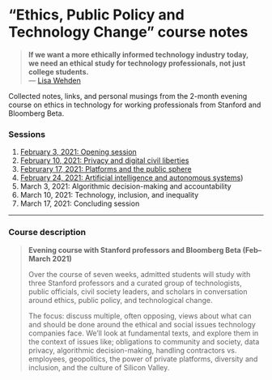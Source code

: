 # “Ethics, Public Policy and Technology Change” course&nbsp;notes

> **If we want a more ethically informed technology industry today,\
> we need an ethical study for technology professionals, not just college students.**\
> — [Lisa Wehden](https://techcrunch.com/2020/04/24/silicon-valley-needs-a-new-approach-to-studying-ethics-now-more-than-ever/)

Collected notes, links, and personal musings from the 2-month evening course on ethics in technology for working professionals from Stanford and Bloomberg Beta. 

### Sessions
1. [February 3, 2021: Opening session](./session-1.md)
2. [February 10, 2021: Privacy and digital civil liberties](./session-2.md)
3. [Februrary 17, 2021: Platforms and the public sphere](./session-3.md)
4. [February 24, 2021: Artificial intelligence and autonomous systems](./session-4.md))
5. March 3, 2021: Algorithmic decision-making and accountability
6. March 10, 2021: Technology, inclusion, and inequality
7. March 17, 2021: Concluding session

---
### Course description

> **Evening course with Stanford professors and Bloomberg Beta (Feb–March 2021)**
>
> Over the course of seven weeks, admitted students will study with three Stanford professors and a curated group of technologists, public officials, civil society leaders, and scholars in conversation around ethics, public policy, and technological change.
>
> The focus: discuss multiple, often opposing, views about what can and should be done around the ethical and social issues technology companies face. We’ll look at fundamental texts, and explore them in the context of issues like; obligations to community and society, data privacy, algorithmic decision-making, handling contractors vs. employees, geopolitics, the power of private platforms, diversity and inclusion, and the culture of Silicon Valley.
